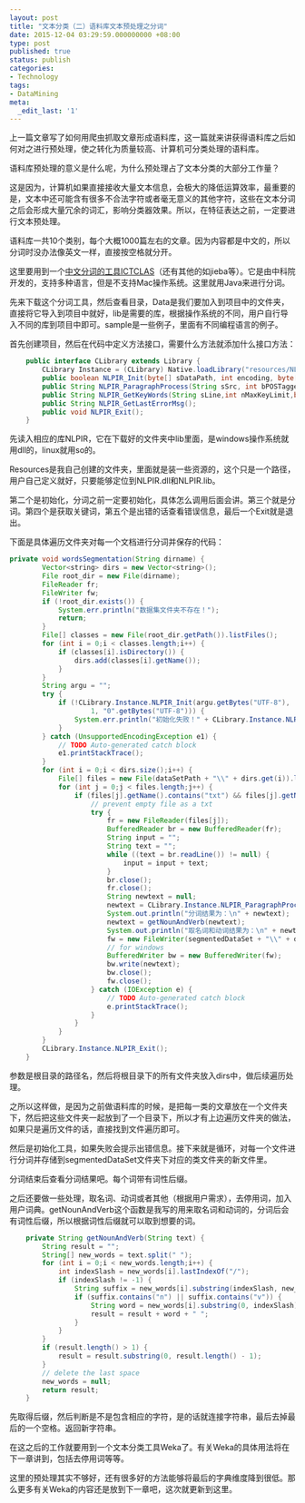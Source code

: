 ```yaml
---
layout: post
title: "文本分类（二）语料库文本预处理之分词"
date: 2015-12-04 03:29:59.000000000 +08:00
type: post
published: true
status: publish
categories:
- Technology
tags:
- DataMining
meta:
  _edit_last: '1'
---
```

上一篇文章写了如何用爬虫抓取文章形成语料库，这一篇就来讲获得语料库之后如何对之进行预处理，使之转化为质量较高、计算机可分类处理的语料库。

语料库预处理的意义是什么呢，为什么预处理占了文本分类的大部分工作量？

这是因为，计算机如果直接接收大量文本信息，会极大的降低运算效率，最重要的是，文本中还可能含有很多不合法字符或者毫无意义的其他字符，这些在文本分词之后会形成大量冗余的词汇，影响分类器效果。所以，在特征表达之前，一定要进行文本预处理。

<!--more-->

语料库一共10个类别，每个大概1000篇左右的文章。因为内容都是中文的，所以分词时没办法像英文一样，直接按空格就分开。

这里要用到一个[中文分词的工具ICTCLAS](href="http://ictclas.nlpir.org/)（还有其他的如jieba等）。它是由中科院开发的，支持多种语言，但是不支持Mac操作系统。这里就用Java来进行分词。

先来下载这个分词工具，然后查看目录，Data是我们要加入到项目中的文件夹，直接将它导入到项目中就好，lib是需要的库，根据操作系统的不同，用户自行导入不同的库到项目中即可。sample是一些例子，里面有不同编程语言的例子。

首先创建项目，然后在代码中定义方法接口，需要什么方法就添加什么接口方法：

```java
	public interface CLibrary extends Library {
		CLibrary Instance = (CLibrary) Native.loadLibrary("resources/NLPIR", CLibrary.class);
		public boolean NLPIR_Init(byte[] sDataPath, int encoding, byte[] sLicenceCode);
		public String NLPIR_ParagraphProcess(String sSrc, int bPOSTagged);
		public String NLPIR_GetKeyWords(String sLine,int nMaxKeyLimit,boolean bWeightOut);
		public String NLPIR_GetLastErrorMsg();
		public void NLPIR_Exit();
	}
```

先读入相应的库NLPIR，它在下载好的文件夹中lib里面，是windows操作系统就用dll的，linux就用so的。

Resources是我自己创建的文件夹，里面就是装一些资源的，这个只是一个路径，用户自己定义就好，只要能够定位到NLPIR.dll和NLPIR.lib。

第二个是初始化，分词之前一定要初始化，具体怎么调用后面会讲。第三个就是分词。第四个是获取关键词，第五个是出错的话查看错误信息，最后一个Exit就是退出。

下面是具体遍历文件夹对每一个文档进行分词并保存的代码：

```java
private void wordsSegmentation(String dirname) {
		Vector<string> dirs = new Vector<string>();
		File root_dir = new File(dirname);
		FileReader fr;
		FileWriter fw;
		if (!root_dir.exists()) {
			System.err.println("数据集文件夹不存在！");
			return;
		}
		File[] classes = new File(root_dir.getPath()).listFiles();
		for (int i = 0;i < classes.length;i++) {
			if (classes[i].isDirectory()) {
				dirs.add(classes[i].getName());
			}
		}
		String argu = "";
		try {
			if (!CLibrary.Instance.NLPIR_Init(argu.getBytes("UTF-8"),
					1, "0".getBytes("UTF-8"))) {
				System.err.println("初始化失败！" + CLibrary.Instance.NLPIR_GetLastErrorMsg());
			}
		} catch (UnsupportedEncodingException e1) {
			// TODO Auto-generated catch block
			e1.printStackTrace();
		}
		for (int i = 0;i < dirs.size();i++) {
			File[] files = new File(dataSetPath + "\\" + dirs.get(i)).listFiles();
			for (int j = 0;j < files.length;j++) {
				if (files[j].getName().contains("txt") && files[j].getName().length() > 4) {
					// prevent empty file as a txt
					try {
						fr = new FileReader(files[j]);
						BufferedReader br = new BufferedReader(fr);
						String input = "";
						String text = "";
						while ((text = br.readLine()) != null) {
							input = input + text;
						}
						br.close();
						fr.close();
						String newtext = null;
						newtext = CLibrary.Instance.NLPIR_ParagraphProcess(input, 1);
						System.out.println("分词结果为：\n" + newtext);
						newtext = getNounAndVerb(newtext);
						System.out.println("取名词和动词结果为：\n" + newtext);
						fw = new FileWriter(segmentedDataSet + "\\" + dirs.get(i) + "\\" + files[j].getName());
						// for windows
						BufferedWriter bw = new BufferedWriter(fw);
						bw.write(newtext);
						bw.close();
						fw.close();
					} catch (IOException e) {
						// TODO Auto-generated catch block
						e.printStackTrace();
					}
				}
			}
		}
		CLibrary.Instance.NLPIR_Exit();
	}
```

参数是根目录的路径名，然后将根目录下的所有文件夹放入dirs中，做后续遍历处理。

之所以这样做，是因为之前做语料库的时候，是把每一类的文章放在一个文件夹下，然后把这些文件夹一起放到了一个目录下，所以才有上边遍历文件夹的做法，如果只是遍历文件的话，直接找到文件遍历即可。

然后是初始化工具，如果失败会提示出错信息。接下来就是循环，对每一个文件进行分词并存储到segmentedDataSet文件夹下对应的类文件夹的新文件里。

分词结束后查看分词结果吧。每个词带有词性后缀。

之后还要做一些处理，取名词、动词或者其他（根据用户需求），去停用词，加入用户词典。getNounAndVerb这个函数是我写的用来取名词和动词的，分词后会有词性后缀，所以根据词性后缀就可以取到想要的词。

```java
	private String getNounAndVerb(String text) {
		String result = "";
		String[] new_words = text.split(" ");
		for (int i = 0;i < new_words.length;i++) {
			int indexSlash = new_words[i].lastIndexOf("/");
			if (indexSlash != -1) {
				String suffix = new_words[i].substring(indexSlash, new_words[i].length());
				if (suffix.contains("n") || suffix.contains("v")) {
					String word = new_words[i].substring(0, indexSlash);
					result = result + word + " ";
				}
			}
		}
		if (result.length() > 1) {
			result = result.substring(0, result.length() - 1);
		}
		// delete the last space
		new_words = null;
		return result;
	}
```

先取得后缀，然后判断是不是包含相应的字符，是的话就连接字符串，最后去掉最后的一个空格。返回新字符串。

在这之后的工作就要用到一个文本分类工具Weka了。有关Weka的具体用法将在下一章讲到，包括去停用词等等。

这里的预处理其实不够好，还有很多好的方法能够将最后的字典维度降到很低。那么更多有关Weka的内容还是放到下一章吧，这次就更新到这里。
